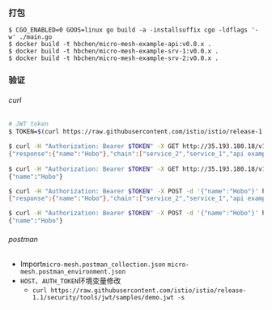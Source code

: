 ### 打包
```
$ CGO_ENABLED=0 GOOS=linux go build -a -installsuffix cgo -ldflags '-w' ./main.go
$ docker build -t hbchen/micro-mesh-example-api:v0.0.x .
$ docker build -t hbchen/micro-mesh-example-srv-1:v0.0.x .
$ docker build -t hbchen/micro-mesh-example-srv-2:v0.0.x .
```

### 验证
###### curl
```bash
# JWT token
$ TOKEN=$(curl https://raw.githubusercontent.com/istio/istio/release-1.1/security/tools/jwt/samples/demo.jwt -s)

$ curl -H "Authorization: Bearer $TOKEN" -X GET http://35.193.180.18/v1/example/call/Hobo
{"response":{"name":"Hobo"},"chain":["service_2","service_1","api example"]}                                          
 
$ curl -H "Authorization: Bearer $TOKEN" -X GET http://35.193.180.18/v1/example/call/responsebody/Hobo
{"name":"Hobo"}

$ curl -H "Authorization: Bearer $TOKEN" -X POST -d '{"name":"Hobo"}' http://35.193.180.18/v1/example/call
{"response":{"name":"Hobo"},"chain":["service_2","service_1","api example"]}

$ curl -H "Authorization: Bearer $TOKEN" -X POST -d '{"name":"Hobo"}' http://35.193.180.18/v1/example/call/responsebody
{"name":"Hobo"}
```

###### postman
- Import`micro-mesh.postman_collection.json` `micro-mesh.postman_environment.json`
- `HOST`、`AUTH_TOKEN`环境变量修改
    - `curl https://raw.githubusercontent.com/istio/istio/release-1.1/security/tools/jwt/samples/demo.jwt -s`
